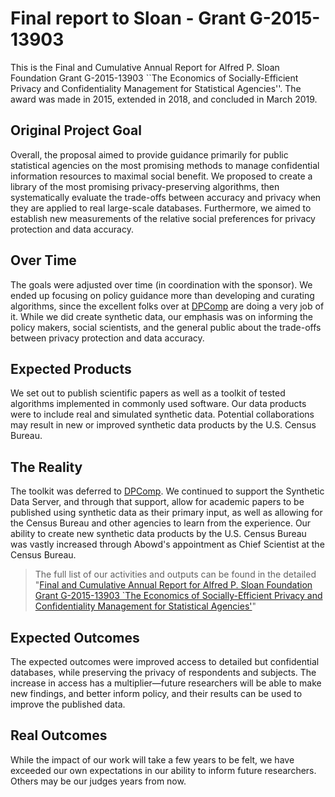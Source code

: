 # Final report to Sloan - Grant G-2015-13903

This is the Final and Cumulative Annual Report for Alfred P. Sloan Foundation Grant G-2015-13903 ``The Economics of Socially-Efficient Privacy and Confidentiality Management for Statistical Agencies''. The award was made in 2015, extended in 2018, and concluded in March 2019. 

## Original Project Goal
Overall, the proposal aimed to provide guidance primarily for public statistical agencies on the most promising methods to manage confidential information resources to maximal social benefit. We proposed to create a library of the most promising privacy-preserving algorithms, then systematically evaluate the trade-offs between accuracy and privacy when they are applied to real large-scale databases. Furthermore, we aimed to establish new measurements of the relative social preferences for privacy protection and data accuracy. 

## Over Time

The goals were adjusted over time (in coordination with the sponsor). We ended up focusing on policy guidance more than developing and curating algorithms, since the excellent folks over at [DPComp](https://www.dpcomp.org/) are doing a very job of it. While we did create synthetic data, our emphasis was on informing the policy makers, social scientists, and the general public about the trade-offs between privacy protection and data accuracy. 

## Expected Products
We set out to publish scientific papers as well as a toolkit of tested algorithms implemented in commonly used software. Our data products were to include real and simulated synthetic data. Potential collaborations may result in new or improved synthetic data products by the U.S. Census Bureau.

## The Reality
The toolkit was deferred to [DPComp](https://www.dpcomp.org/). We continued to support the Synthetic Data Server, and through that support, allow for academic papers to be published using synthetic data as their primary input, as well as allowing for the Census Bureau and other agencies to learn from the experience. Our ability to create new synthetic data products by the U.S. Census Bureau was vastly increased through Abowd's appointment as Chief Scientist at the Census Bureau. 

> The full list of our activities and outputs can be found in the detailed "[Final and Cumulative Annual Report for Alfred P. Sloan Foundation Grant G-2015-13903 `The Economics of Socially-Efficient Privacy and Confidentiality Management for Statistical Agencies'](sloan_privacy_annualreport_2018-2019-final.pdf)"


## Expected Outcomes
The expected outcomes were improved access to detailed but confidential databases, while preserving the privacy of respondents and subjects. The increase in access has a multiplier—future researchers will be able to make new findings, and better inform policy, and their results can be used to improve the published data.

## Real Outcomes

While the impact of our work will take a few years to be felt, we have exceeded our own expectations in our ability to inform future researchers. Others may be our judges years from now.


